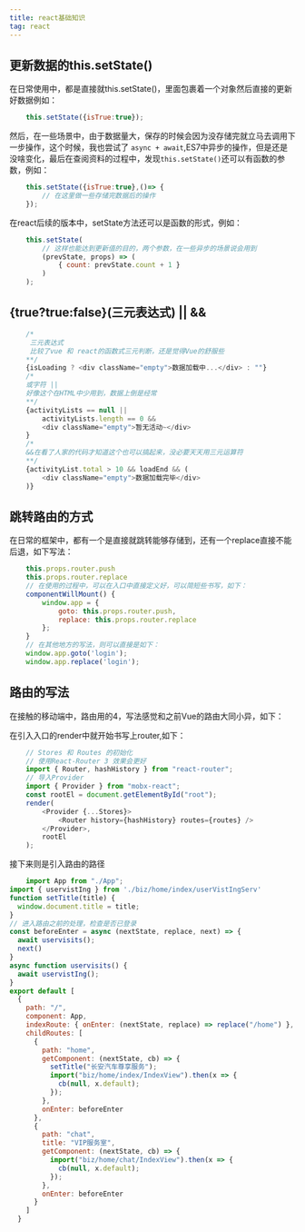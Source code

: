 ```yaml
---
title: react基础知识
tag: react
---
```


## 更新数据的this.setState()

在日常使用中，都是直接就this.setState()，里面包裹着一个对象然后直接的更新好数据例如：
``` javaScript
    this.setState({isTrue:true});
```

然后，在一些场景中，由于数据量大，保存的时候会因为没存储完就立马去调用下一步操作，这个时候，我也尝试了 `async + await`,ES7中异步的操作，但是还是没啥变化，最后在查阅资料的过程中，发现`this.setState()`还可以有函数的参数，例如：
``` javaScript
    this.setState({isTrue:true},()=> {
        // 在这里做一些存储完数据后的操作
    });
```
在react后续的版本中，setState方法还可以是函数的形式，例如：
``` javaScript
    this.setState(
        // 这样也能达到更新值的目的，两个参数，在一些异步的场景说会用到
        (prevState, props) => (
            { count: prevState.count + 1 }
        )
    );
```

## {true?true:false}(三元表达式) || && 

``` javaScript
    /*
     三元表达式
     比较了vue 和 react的函数式三元判断，还是觉得Vue的舒服些
    **/
    {isLoading ? <div className="empty">数据加载中...</div> : ""}
    /*
    或字符 || 
    好像这个在HTML中少用到，数据上倒是经常
    **/
    {activityLists == null ||
        activityLists.length == 0 && 
        <div className="empty">暂无活动~</div>
    }
    /*
    &&在看了人家的代码才知道这个也可以搞起来，没必要天天用三元运算符
    **/
    {activityList.total > 10 && loadEnd && (
        <div className="empty">数据加载完毕</div>
    )}
```

## 跳转路由的方式

在日常的框架中，都有一个是直接就跳转能够存储到，还有一个replace直接不能后退，如下写法：

``` javaScript
    this.props.router.push
    this.props.router.replace
    // 在使用的过程中，可以在入口中直接定义好，可以简短些书写，如下：
    componentWillMount() {
        window.app = {
            goto: this.props.router.push,
            replace: this.props.router.replace
        };
    }
    // 在其他地方的写法，则可以直接是如下：
    window.app.goto('login');
    window.app.replace('login');
```

## 路由的写法

在接触的移动端中，路由用的4，写法感觉和之前Vue的路由大同小异，如下：

在引入入口的render中就开始书写上router,如下：
```javaScript
    // Stores 和 Routes 的初始化
    // 使用React-Router 3 效果会更好
    import { Router, hashHistory } from "react-router";
    // 导入Provider
    import { Provider } from "mobx-react";
    const rootEl = document.getElementById("root");
    render(
        <Provider {...Stores}>
            <Router history={hashHistory} routes={routes} />
        </Provider>,
        rootEl
    );
```
接下来则是引入路由的路径
``` javaScript
    import App from "./App";
import { uservistIng } from './biz/home/index/userVistIngServ'
function setTitle(title) {
  window.document.title = title;
}
// 进入路由之前的处理，检查是否已登录
const beforeEnter = async (nextState, replace, next) => {
  await uservisits();
  next()
}
async function uservisits() {
  await uservistIng();
}
export default [
  {
    path: "/",
    component: App,
    indexRoute: { onEnter: (nextState, replace) => replace("/home") },
    childRoutes: [
      {
        path: "home",
        getComponent: (nextState, cb) => {
          setTitle("长安汽车尊享服务");
          import("biz/home/index/IndexView").then(x => {
            cb(null, x.default);
          });
        },
        onEnter: beforeEnter
      },
      {
        path: "chat",
        title: "VIP服务室",
        getComponent: (nextState, cb) => {
          import("biz/home/chat/IndexView").then(x => {
            cb(null, x.default);
          });
        },
        onEnter: beforeEnter
      }
    ]
  }
```






